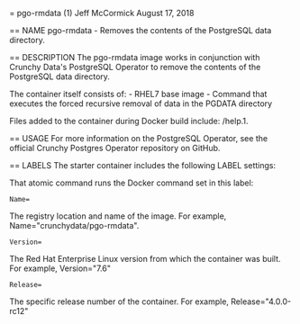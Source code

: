 = pgo-rmdata (1)
Jeff McCormick
August 17, 2018

== NAME
pgo-rmdata - Removes the contents of the PostgreSQL data directory.

== DESCRIPTION
The pgo-rmdata image works in conjunction with Crunchy Data's PostgreSQL Operator to remove the contents of the PostgreSQL data directory.

The container itself consists of:
    - RHEL7 base image
    - Command that executes the forced recursive removal of data in the PGDATA directory

Files added to the container during Docker build include: /help.1.

== USAGE
For more information on the PostgreSQL Operator, see the official Crunchy Postgres Operator repository on GitHub.

== LABELS
The starter container includes the following LABEL settings:

That atomic command runs the Docker command set in this label:

`Name=`

The registry location and name of the image. For example, Name="crunchydata/pgo-rmdata".

`Version=`

The Red Hat Enterprise Linux version from which the container was built. For example, Version="7.6"

`Release=`

The specific release number of the container. For example, Release="4.0.0-rc12"
